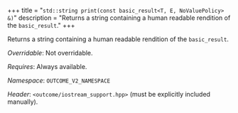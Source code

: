 +++
title = "`std::string print(const basic_result<T, E, NoValuePolicy> &)`"
description = "Returns a string containing a human readable rendition of the `basic_result`."
+++

Returns a string containing a human readable rendition of the `basic_result`.

*Overridable*: Not overridable.

*Requires*: Always available.

*Namespace*: `OUTCOME_V2_NAMESPACE`

*Header*: `<outcome/iostream_support.hpp>` (must be explicitly included manually).
